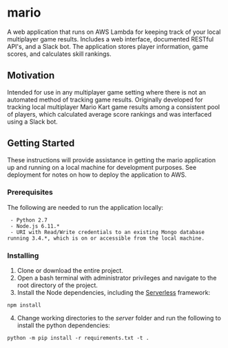 # mario
A web application that runs on AWS Lambda for keeping track of your local multiplayer game results. Includes a web interface, documented RESTful API's, and a Slack bot. The application stores player information, game scores, and calculates skill rankings.

## Motivation

Intended for use in any multiplayer game setting where there is not an automated method of tracking game results. Originally developed for tracking local multiplayer Mario Kart game results among a consistent pool of players, which calculated average score rankings and was interfaced using a Slack bot.

## Getting Started

These instructions will provide assistance in getting the mario application up and running on a local machine for development purposes. See deployment for notes on how to deploy the application to AWS.

### Prerequisites

The following are needed to run the application locally:
```
 - Python 2.7
 - Node.js 6.11.*
 - URI with Read/Write credentials to an existing Mongo database running 3.4.*, which is on or accessible from the local machine.
```

### Installing

1. Clone or download the entire project.
2. Open a bash terminal with administrator privileges and navigate to the root directory of the project.
3. Install the Node dependencies, including the [Serverless](https://serverless.com/) framework:
```
npm install
```

4. Change working directories to the *server* folder and run the following to install the python dependencies:

```
python -m pip install -r requirements.txt -t .
```